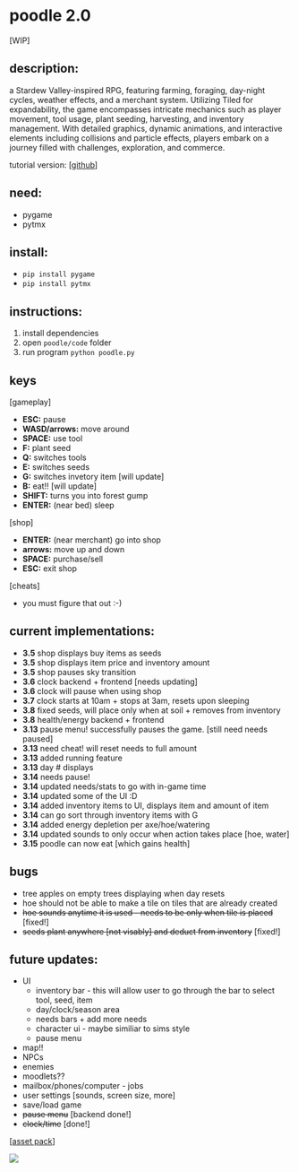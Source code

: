# poodle 2.0
[WIP]

## description:
a Stardew Valley-inspired RPG, featuring farming, foraging, day-night cycles, weather effects, and a merchant system. Utilizing Tiled for expandability, the game encompasses intricate mechanics such as player movement, tool usage, plant seeding, harvesting, and inventory management. With detailed graphics, dynamic animations, and interactive elements including collisions and particle effects, players embark on a journey filled with challenges, exploration, and commerce.

tutorial version: [[github](https://github.com/paulagrata/poodle/)]

## need: 
- pygame
- pytmx

## install:
- `pip install pygame`
- `pip install pytmx`

## instructions: 
1. install dependencies
2. open `poodle/code` folder
3. run program `python poodle.py`

## keys
[gameplay]
- **ESC:** pause
- **WASD/arrows:** move around
- **SPACE:** use tool
- **F:** plant seed
- **Q:** switches tools
- **E:** switches seeds
- **G:** switches invetory item [will update]
- **B:** eat!! [will update]
- **SHIFT:** turns you into forest gump
- **ENTER:** (near bed) sleep
  
[shop]
- **ENTER:** (near merchant) go into shop
- **arrows:** move up and down
- **SPACE:** purchase/sell
- **ESC:** exit shop
  
[cheats]
- you must figure that out :-)


## current implementations:
- **3.5** shop displays buy items as seeds
- **3.5** shop displays item price and inventory amount
- **3.5** shop pauses sky transition
- **3.6** clock backend + frontend [needs updating]
- **3.6** clock will pause when using shop
- **3.7** clock starts at 10am + stops at 3am, resets upon sleeping
- **3.8** fixed seeds, will place only when at soil + removes from inventory
- **3.8** health/energy backend + frontend
- **3.13** pause menu! successfully pauses the game. [still need needs paused]
- **3.13** need cheat! will reset needs to full amount
- **3.13** added running feature
- **3.13** day # displays
- **3.14** needs pause!
- **3.14** updated needs/stats to go with in-game time
- **3.14** updated some of the UI :D
- **3.14** added inventory items to UI, displays item and amount of item
- **3.14** can go sort through inventory items with G
- **3.14** added energy depletion per axe/hoe/watering
- **3.14** updated sounds to only occur when action takes place [hoe, water]
- **3.15** poodle can now eat [which gains health]

 ## bugs
- tree apples on empty trees displaying when day resets
- hoe should not be able to make a tile on tiles that are already created
- ~~hoe sounds anytime it is used - needs to be only when tile is placed~~ [fixed!]
- ~~seeds plant anywhere [not visably] and deduct from inventory~~ [fixed!]

## future updates:
- UI
  - inventory bar - this will allow user to go through the bar to select tool, seed, item
  - day/clock/season area
  - needs bars + add more needs
  - character ui - maybe similiar to sims style
  - pause menu
- map!!
- NPCs
- enemies
- moodlets??
- mailbox/phones/computer - jobs
- user settings [sounds, screen size, more]
- save/load game
- ~~pause menu~~ [backend done!]
- ~~clock/time~~ [done!]

[[asset pack](https://cupnooble.itch.io/)]


 <img src="https://cdn.discordapp.com/attachments/580110807367418010/1218248233390702633/image.png?ex=6606f914&is=65f48414&hm=ac2446bed55098e37f61fdb7f1dba4cf81e8307a55b693f36c504916856def91&">
